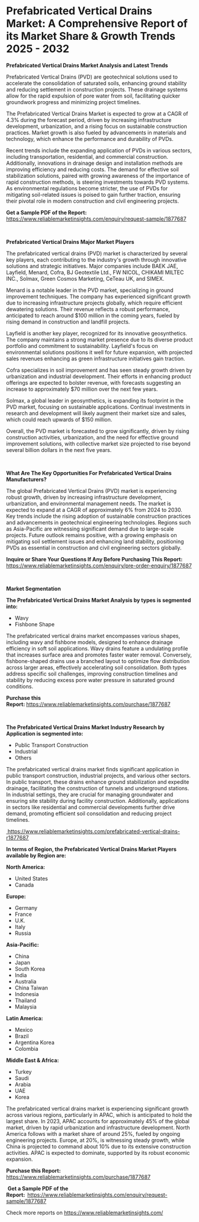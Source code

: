 <p><h1>Prefabricated Vertical Drains Market: A Comprehensive Report of its Market Share & Growth Trends 2025 - 2032</h1></p><p><strong>Prefabricated Vertical Drains Market Analysis and Latest Trends</strong></p>
<p><p>Prefabricated Vertical Drains (PVD) are geotechnical solutions used to accelerate the consolidation of saturated soils, enhancing ground stability and reducing settlement in construction projects. These drainage systems allow for the rapid expulsion of pore water from soil, facilitating quicker groundwork progress and minimizing project timelines. </p><p>The Prefabricated Vertical Drains Market is expected to grow at a CAGR of 4.3% during the forecast period, driven by increasing infrastructure development, urbanization, and a rising focus on sustainable construction practices. Market growth is also fueled by advancements in materials and technology, which enhance the performance and durability of PVDs. </p><p>Recent trends include the expanding application of PVDs in various sectors, including transportation, residential, and commercial construction. Additionally, innovations in drainage design and installation methods are improving efficiency and reducing costs. The demand for effective soil stabilization solutions, paired with growing awareness of the importance of rapid construction methods, is steering investments towards PVD systems. As environmental regulations become stricter, the use of PVDs for mitigating soil-related issues is poised to gain further traction, ensuring their pivotal role in modern construction and civil engineering projects.</p></p>
<p><strong>Get a Sample PDF of the Report:&nbsp;</strong> <a href="https://www.reliablemarketinsights.com/enquiry/request-sample/1877687?utm_campaign=2041&utm_medium=2&utm_source=Github&utm_content=ia&utm_term=31012025&utm_id=prefabricated-vertical-drains">https://www.reliablemarketinsights.com/enquiry/request-sample/1877687</a></p>
<p>&nbsp;</p>
<p><strong>Prefabricated Vertical Drains Major Market Players</strong></p>
<p><p>The prefabricated vertical drains (PVD) market is characterized by several key players, each contributing to the industry's growth through innovative solutions and strategic initiatives. Major companies include BAEK JAE, Layfield, Menard, Cofra, BJ Geotextile Ltd., FW NICOL, CHIKAMI MILTEC INC., Solmax, Green Cosmos Marketing, CeTeau UK, and SIMEX.</p><p>Menard is a notable leader in the PVD market, specializing in ground improvement techniques. The company has experienced significant growth due to increasing infrastructure projects globally, which require efficient dewatering solutions. Their revenue reflects a robust performance, anticipated to reach around $100 million in the coming years, fueled by rising demand in construction and landfill projects.</p><p>Layfield is another key player, recognized for its innovative geosynthetics. The company maintains a strong market presence due to its diverse product portfolio and commitment to sustainability. Layfield's focus on environmental solutions positions it well for future expansion, with projected sales revenues enhancing as green infrastructure initiatives gain traction.</p><p>Cofra specializes in soil improvement and has seen steady growth driven by urbanization and industrial development. Their efforts in enhancing product offerings are expected to bolster revenue, with forecasts suggesting an increase to approximately $70 million over the next few years.</p><p>Solmax, a global leader in geosynthetics, is expanding its footprint in the PVD market, focusing on sustainable applications. Continual investments in research and development will likely augment their market size and sales, which could reach upwards of $150 million.</p><p>Overall, the PVD market is forecasted to grow significantly, driven by rising construction activities, urbanization, and the need for effective ground improvement solutions, with collective market size projected to rise beyond several billion dollars in the next five years.</p></p>
<p>&nbsp;</p>
<p><strong>What Are The Key Opportunities For Prefabricated Vertical Drains Manufacturers?</strong></p>
<p><p>The global Prefabricated Vertical Drains (PVD) market is experiencing robust growth, driven by increasing infrastructure development, urbanization, and environmental management needs. The market is expected to expand at a CAGR of approximately 6% from 2024 to 2030. Key trends include the rising adoption of sustainable construction practices and advancements in geotechnical engineering technologies. Regions such as Asia-Pacific are witnessing significant demand due to large-scale projects. Future outlook remains positive, with a growing emphasis on mitigating soil settlement issues and enhancing land stability, positioning PVDs as essential in construction and civil engineering sectors globally.</p></p>
<p><strong>Inquire or Share Your Questions If Any Before Purchasing This Report:</strong> <a href="https://www.reliablemarketinsights.com/enquiry/pre-order-enquiry/1877687?utm_campaign=2041&utm_medium=2&utm_source=Github&utm_content=ia&utm_term=31012025&utm_id=prefabricated-vertical-drains">https://www.reliablemarketinsights.com/enquiry/pre-order-enquiry/1877687</a></p>
<p>&nbsp;</p>
<p><strong>Market Segmentation</strong></p>
<p><strong>The Prefabricated Vertical Drains Market Analysis by types is segmented into:</strong></p>
<p><ul><li>Wavy</li><li>Fishbone Shape</li></ul></p>
<p><p>The prefabricated vertical drains market encompasses various shapes, including wavy and fishbone models, designed to enhance drainage efficiency in soft soil applications. Wavy drains feature a undulating profile that increases surface area and promotes faster water removal. Conversely, fishbone-shaped drains use a branched layout to optimize flow distribution across larger areas, effectively accelerating soil consolidation. Both types address specific soil challenges, improving construction timelines and stability by reducing excess pore water pressure in saturated ground conditions.</p></p>
<p><strong>Purchase this Report:&nbsp;</strong><a href="https://www.reliablemarketinsights.com/purchase/1877687?utm_campaign=2041&utm_medium=2&utm_source=Github&utm_content=ia&utm_term=31012025&utm_id=prefabricated-vertical-drains">https://www.reliablemarketinsights.com/purchase/1877687</a></p>
<p>&nbsp;</p>
<p><strong>The Prefabricated Vertical Drains Market Industry Research by Application is segmented into:</strong></p>
<p><ul><li>Public Transport Construction</li><li>Industrial</li><li>Others</li></ul></p>
<p><p>The prefabricated vertical drains market finds significant application in public transport construction, industrial projects, and various other sectors. In public transport, these drains enhance ground stabilization and expedite drainage, facilitating the construction of tunnels and underground stations. In industrial settings, they are crucial for managing groundwater and ensuring site stability during facility construction. Additionally, applications in sectors like residential and commercial developments further drive demand, promoting efficient soil consolidation and reducing project timelines.</p></p>
<p><a href="https://www.reliablemarketinsights.com/prefabricated-vertical-drains-r1877687?utm_campaign=2041&utm_medium=2&utm_source=Github&utm_content=ia&utm_term=31012025&utm_id=prefabricated-vertical-drains">&nbsp;https://www.reliablemarketinsights.com/prefabricated-vertical-drains-r1877687</a></p>
<p><strong>In terms of Region, the Prefabricated Vertical Drains Market Players available by Region are:</strong></p>
<p>
    <p> <strong> North America: </strong>
        <ul>
            <li>United States</li>
            <li>Canada</li>
        </ul>
        </p> 
    <p> <strong> Europe: </strong>
        <ul>
            <li>Germany</li>
            <li>France</li>
            <li>U.K.</li>
            <li>Italy</li>
            <li>Russia</li>
        </ul>
        </p> 
    <p> <strong> Asia-Pacific: </strong>
        <ul>
            <li>China</li>
            <li>Japan</li>
            <li>South Korea</li>
            <li>India</li>
            <li>Australia</li>
            <li>China Taiwan</li>
            <li>Indonesia</li>
            <li>Thailand</li>
            <li>Malaysia</li>
        </ul>
        </p> 
    <p> <strong> Latin America: </strong>
        <ul>
            <li>Mexico</li>
            <li>Brazil</li>
            <li>Argentina Korea</li>
            <li>Colombia</li>
        </ul>
        </p> 
    <p> <strong> Middle East & Africa: </strong>
        <ul>
            <li>Turkey</li>
            <li>Saudi</li>
            <li>Arabia</li>
            <li>UAE</li>
            <li>Korea</li>
        </ul>
    </p>
    </p>
<p><p>The prefabricated vertical drains market is experiencing significant growth across various regions, particularly in APAC, which is anticipated to hold the largest share. In 2023, APAC accounts for approximately 45% of the global market, driven by rapid urbanization and infrastructure development. North America follows with a market share of around 25%, fueled by ongoing engineering projects. Europe, at 20%, is witnessing steady growth, while China is projected to command about 10% due to its extensive construction activities. APAC is expected to dominate, supported by its robust economic expansion.</p></p>
<p><strong>Purchase this Report: </strong><a href="https://www.reliablemarketinsights.com/purchase/1877687?utm_campaign=2041&utm_medium=2&utm_source=Github&utm_content=ia&utm_term=31012025&utm_id=prefabricated-vertical-drains">https://www.reliablemarketinsights.com/purchase/1877687</a></p>
<p>&nbsp;<strong>Get a Sample PDF of the Report:&nbsp;&nbsp;</strong><a href="https://www.reliablemarketinsights.com/enquiry/request-sample/1877687?utm_campaign=2041&utm_medium=2&utm_source=Github&utm_content=ia&utm_term=31012025&utm_id=prefabricated-vertical-drains">https://www.reliablemarketinsights.com/enquiry/request-sample/1877687</a></p>
<p><strong></strong></p>
<p>Check more reports on <a href="https://www.reliablemarketinsights.com/?utm_campaign=2041&utm_medium=2&utm_source=Github&utm_content=ia&utm_term=31012025&utm_id=prefabricated-vertical-drains">https://www.reliablemarketinsights.com/</a></p>